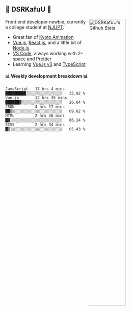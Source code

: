 ## 🍥 DSRKafuU 🍥

<img align="right" alt="DSRKafuU's Github Stats" width="48%" src="https://github-readme-stats.vercel.app/api?username=dsrkafuu&count_private=true&show_icons=true&title_color=7793cc&icon_color=7793cc&text_color=595858&bg_color=ffffff" />

Front end developer newbie, currently a college student at [NJUPT](https://www.njupt.edu.cn).

- Great fan of [Kyoto Animation](https://www.kyotoanimation.co.jp)
- [Vue.js](https://vuejs.org), [React.js](https://reactjs.org), and a little bit of [Node.js](https://nodejs.org)
- [VS Code](https://code.visualstudio.com), always working with 2-space and [Prettier](https://prettier.io)
- Learning [Vue.js v3](https://v3.vuejs.org) and [TypeScript](https://www.typescriptlang.org)

#### :bar_chart: Weekly development breakdown :bar_chart:

<!--START_SECTION:waka-->
```text
JavaScript   17 hrs 4 mins   █████████░░░░░░░░░░░░░░░░   35.92 % 
Vue.js       12 hrs 39 mins  ██████▓░░░░░░░░░░░░░░░░░░   26.64 % 
JSON         4 hrs 17 mins   ██▒░░░░░░░░░░░░░░░░░░░░░░   09.02 % 
HTML         2 hrs 58 mins   █▓░░░░░░░░░░░░░░░░░░░░░░░   06.24 % 
SCSS         2 hrs 34 mins   █▒░░░░░░░░░░░░░░░░░░░░░░░   05.43 % 
```
<!--END_SECTION:waka-->
